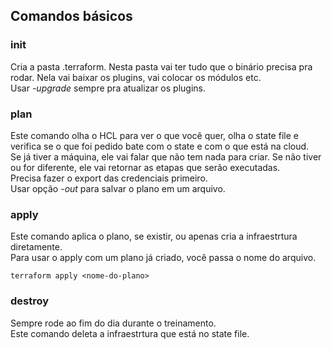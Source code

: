 ## Comandos básicos

### init
Cria a pasta .terraform. Nesta pasta vai ter tudo que o binário precisa pra rodar.
Nela vai baixar os plugins, vai colocar os módulos etc.  
Usar *-upgrade* sempre pra atualizar os plugins.  

### plan
Este comando olha o HCL para ver o que você quer, olha o state file e verifica se o que foi pedido bate com o state e com o que está na cloud.  
Se já tiver a máquina, ele vai falar que não tem nada para criar. Se não tiver ou for diferente, ele vai retornar as etapas que serão executadas.  
Precisa fazer o export das credenciais primeiro.  
Usar opção *-out* para salvar o plano em um arquivo.  

### apply
Este comando aplica o plano, se existir, ou apenas cria a infraestrtura diretamente.  
Para usar o apply com um plano já criado, você passa o nome do arquivo.  
```
terraform apply <nome-do-plano>
```

### destroy
Sempre rode ao fim do dia durante o treinamento.  
Este comando deleta a infraestrtura que está no state file.  

